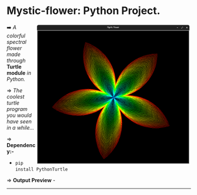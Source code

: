 # Mystic-flower:  Python Project.

<img align="right" alt="Coding" width="425" src="https://raw.githubusercontent.com/Xenometon/Mystic-flower/main/preview.png"> 

➡️ *A colorful spectral flower made through* **Turtle module** *in Python.*

⇒ *The coolest turtle program you would have seen in a while...*

⇒ **Dependency:-**

- `pip install PythonTurtle`

⇒ **Output Preview** -






-----------------------------
